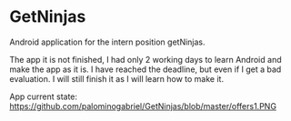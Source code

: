 # GetNinjas
Android application for the intern position getNinjas.


The app it is not finished, I had only 2 working days to learn Android and make the app as it is. 
I have reached the deadline, but even if I get a bad evaluation. I will still finish it as I will learn how to make it.

App current state:
https://github.com/palominogabriel/GetNinjas/blob/master/offers1.PNG
